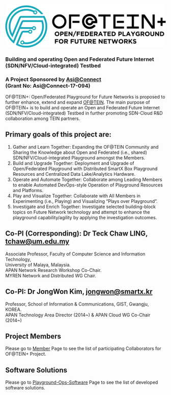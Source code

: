 ![picture](Images/logo2.png)
### Building and operating Open and Federated Future Internet (SDN/NFV/Cloud-integrated) Testbed
### A Project Sponsored by [Asi@Connect](http://www.tein.asia/main/?mc=0)<br>(Grant No: Asi@Connect-17-094)

OF@TEIN+: Open/Federated Playground for Future Networks is proposed to further enhance, extend and expand [OF@TEIN](https://github.com/OFTEIN-NET/OFTEIN). The
main purpose of OF@TEIN+ is to build and operate an Open and Federated Future Internet (SDN/NFV/Cloud-integrated) Testbed in further promoting SDN-Cloud R&D collaboration among TEIN partners. 

## Primary goals of this project are:

1. Gather and Learn Together: Expanding the OF@TEIN Community and Sharing the Knowledge about
Open and Federated (i.e., shared) SDN/NFV/Cloud-integrated Playground amongst the Members.
2. Build and Upgrade Together: Deployment and Upgrade of Open/Federated Playground with
Distributed SmartX Box Playground Resources and Centralized Data Lake/Analytics Hardware.
3. Operate and Automate Together: Collaborate among Leading Members to enable Automated
DevOps-style Operation of Playground Resources and Platforms.
4. Play and Visualize Together: Collaborate with All Members in Experimenting (i.e., Playing) and
Visualizing “Plays over Playground”.
5. Investigate and Enrich Together: Investigate selected building-block topics on Future Network
technology and attempt to enhance the playground capability/agility by applying the investigation
outcomes.

## Co-PI (Corresponding): Dr Teck Chaw LING, tchaw@um.edu.my
Associate Professor, Faculty of Computer Science and Information Technology,<br>
University of Malaya, Malaysia.<br>
APAN Network Research Workshop Co-Chair.<br>
MYREN Network and Distributed WG Chair. <br>

## Co-PI: Dr JongWon Kim, jongwon@smartx.kr
Professor, School of Information & Communications, GIST, Gwangju, KOREA.<br>
APAN Technology Area Director (2014~) & APAN Cloud WG Co-Chair (2014~)<br>

## Project Members

Please go to [Member](Members/README.md) Page to see the list of participating Collaborators for OF@TEIN+ Project.

## Software Solutions

Please go to [Playground-Ops-Software](Playground-Ops-Software/README.md) Page to see the list of developed software solutions.

